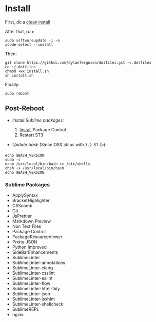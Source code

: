 # Install
First, do a [clean install](https://www.imore.com/how-do-clean-install-macos)

After that, run: 
```shell
sudo softwareupdate -i -a
xcode-select --install
```

Then:
```shell
git clone https://github.com/dylanferguson/dotfiles.git ~/.dotfiles
cd ~/.dotfiles
chmod +wx install.sh
sh install.sh
```

Finally:
```shell
sudo reboot
```

## Post-Reboot
- *Install Sublime packages:*
    1. [Install](https://packagecontrol.io/installation) Package Control
    2. Restart ST3

- *Update bash* (Since OSX ships with `3.2.57` &#128077;): 
```shell
echo $BASH_VERSION
sudo -s
echo /usr/local/bin/bash >> /etc/shells
chsh -s /usr/local/bin/bash
echo $BASH_VERSION
```

### Sublime Packages
 - ApplySyntax
 - BracketHighlighter
 - CSScomb
 - Git
 - JsPrettier
 - Markdown Preview
 - Non Text Files
 - Package Control
 - PackageResourceViewer
 - Pretty JSON
 - Python Improved
 - SideBarEnhancements
 - SublimeLinter
 - SublimeLinter-annotations
 - SublimeLinter-clang
 - SublimeLinter-csslint
 - SublimeLinter-eslint
 - SublimeLinter-flow
 - SublimeLinter-html-tidy
 - SublimeLinter-json
 - SublimeLinter-jsxhint
 - SublimeLinter-shellcheck
 - SublimeREPL
 - nginx